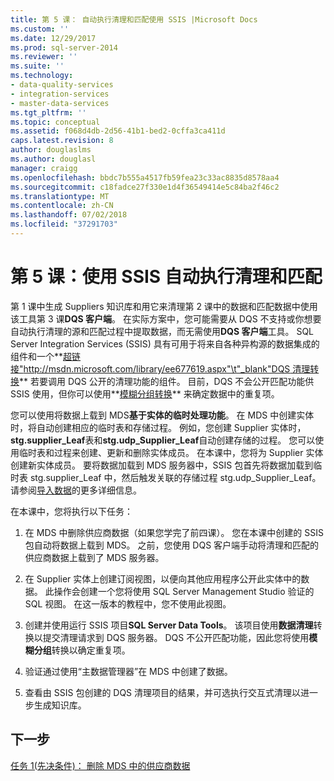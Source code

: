 ```yaml
---
title: 第 5 课： 自动执行清理和匹配使用 SSIS |Microsoft Docs
ms.custom: ''
ms.date: 12/29/2017
ms.prod: sql-server-2014
ms.reviewer: ''
ms.suite: ''
ms.technology:
- data-quality-services
- integration-services
- master-data-services
ms.tgt_pltfrm: ''
ms.topic: conceptual
ms.assetid: f068d4db-2d56-41b1-bed2-0cffa3ca411d
caps.latest.revision: 8
author: douglaslms
ms.author: douglasl
manager: craigg
ms.openlocfilehash: bbdc7b555a4517fb59fea23c33ac8835d8578aa4
ms.sourcegitcommit: c18fadce27f330e1d4f36549414e5c84ba2f46c2
ms.translationtype: MT
ms.contentlocale: zh-CN
ms.lasthandoff: 07/02/2018
ms.locfileid: "37291703"
---
```

# <a name="lesson-5-automating-the-cleansing-and-matching-using-ssis"></a>第 5 课：使用 SSIS 自动执行清理和匹配
  第 1 课中生成 Suppliers 知识库和用它来清理第 2 课中的数据和匹配数据中使用该工具第 3 课**DQS 客户端**。 在实际方案中，您可能需要从 DQS 不支持或你想要自动执行清理的源和匹配过程中提取数据，而无需使用**DQS 客户端**工具。 SQL Server Integration Services (SSIS) 具有可用于将来自各种异构源的数据集成的组件和一个**[超链接"http://msdn.microsoft.com/library/ee677619.aspx"\t"_blank"DQS 清理转换](http://msdn.microsoft.com/library/ee677619.aspx)** 若要调用 DQS 公开的清理功能的组件。 目前，DQS 不会公开匹配功能供 SSIS 使用，但你可以使用**[模糊分组转换](http://msdn.microsoft.com/library/ms141764.aspx)** 来确定数据中的重复项。  
  
 您可以使用将数据上载到 MDS**基于实体的临时处理功能**。 在 MDS 中创建实体时，将自动创建相应的临时表和存储过程。 例如，您创建 Supplier 实体时， **stg.supplier_Leaf**表和**stg.udp_Supplier_Leaf**自动创建存储的过程。 您可以使用临时表和过程来创建、更新和删除实体成员。 在本课中，您将为 Supplier 实体创建新实体成员。 要将数据加载到 MDS 服务器中，SSIS 包首先将数据加载到临时表 stg.supplier_Leaf 中，然后触发关联的存储过程 stg.udp_Supplier_Leaf。 请参阅[导入数据](http://msdn.microsoft.com/library/ee633726.aspx)的更多详细信息。  
  
 在本课中，您将执行以下任务：  
  
1.  在 MDS 中删除供应商数据（如果您学完了前四课）。 您在本课中创建的 SSIS 包自动将数据上载到 MDS。 之前，您使用 DQS 客户端手动将清理和匹配的供应商数据上载到了 MDS 服务器。  
  
2.  在 Supplier 实体上创建订阅视图，以便向其他应用程序公开此实体中的数据。 此操作会创建一个您将使用 SQL Server Management Studio 验证的 SQL 视图。 在这一版本的教程中，您不使用此视图。  
  
3.  创建并使用运行 SSIS 项目**SQL Server Data Tools**。 该项目使用**数据清理**转换以提交清理请求到 DQS 服务器。 DQS 不公开匹配功能，因此您将使用**模糊分组**转换以确定重复项。  
  
4.  验证通过使用“主数据管理器”在 MDS 中创建了数据。  
  
5.  查看由 SSIS 包创建的 DQS 清理项目的结果，并可选执行交互式清理以进一步生成知识库。  
  
## <a name="next-step"></a>下一步  
 [任务 1&#40;先决条件&#41;： 删除 MDS 中的供应商数据](../../2014/tutorials/task-1-prerequisite-removing-supplier-data-in-mds.md)  
  
  
